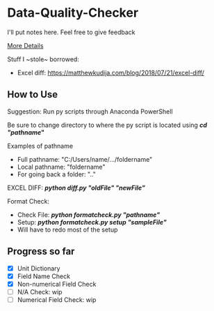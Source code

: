 # Data-Quality-Checker
I'll put notes here. Feel free to give feedback

[More Details](https://docs.google.com/document/d/1fem53kzp4PkXbNiEpmJCJsC1mjv_ELOK9bDdLi_UksA/edit?ts=5cffd8a1)

Stuff I ~stole~ borrowed:
* Excel diff: https://matthewkudija.com/blog/2018/07/21/excel-diff/

## How to Use
Suggestion: Run py scripts through Anaconda PowerShell

Be sure to change directory to where the py script is located using **_cd "pathname_"**

Examples of pathname
* Full pathname: "C:/Users/name/.../foldername"
* Local pathname: "foldername"
* For going back a folder: ".."

EXCEL DIFF: **_python diff.py "oldFile" "newFile"_**

Format Check:
* Check File: **_python formatcheck.py "pathname"_**
* Setup: **_python formatcheck.py setup "sampleFile"_**
 * Will have to redo most of the setup

## Progress so far
- [x] Unit Dictionary
- [x] Field Name Check
- [x] Non-numerical Field Check
- [ ] N/A Check: wip
- [ ] Numerical Field Check: wip
